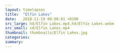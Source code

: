 ```yaml
---
layout: timelapses
title:  "Elfin Lakes"
date:   2018-11-19 00:00:01 +0100
src_large: hd/Elfin Lakes.mp4,hd/Elfin Lakes.webm
src_small: sd/Elfin Lakes.mp4
thumbnail: thumbnails/Elfin Lakes.jpg
categories:
summary:
---
```

